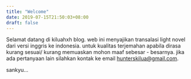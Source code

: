 ```yaml
---
title: "Welcome"
date: 2019-07-15T21:50:03+08:00
draft: false
---
```


Selamat datang di kiluahxh blog.<!--more--> web ini menyajikan transalasi light novel dari versi inggris ke indonesia.
untuk kualitas terjemahan apabila dirasa kurang sesuai/ kurang memuaskan mohon maaf sebesar - besarnya. jika ada pertanyaan lain 
silahkan kontak ke email hunterskilua@gmail.com.

sankyu...

